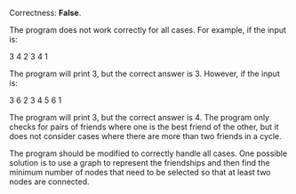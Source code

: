 Correctness: **False**.

The program does not work correctly for all cases. For example, if the input is:

3
4
2 3 4 1

The program will print 3, but the correct answer is 3. However, if the input is:

3
6
2 3 4 5 6 1

The program will print 3, but the correct answer is 4. The program only checks for pairs of friends where one is the best friend of the other, but it does not consider cases where there are more than two friends in a cycle.

The program should be modified to correctly handle all cases. One possible solution is to use a graph to represent the friendships and then find the minimum number of nodes that need to be selected so that at least two nodes are connected.
